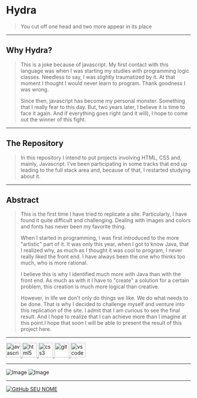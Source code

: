 # **Hydra**
>You cut off one head and two more appear in its place
---

## **Why Hydra?**
> This is a joke because of javascript. My first contact with this language was when I was starting my studies with programming logic classes. Needless to say, I was slightly traumatized by it. At that moment I thought I would never learn to program. Thank goodness I was wrong.
> 
> Since then, javascript has become my personal monster. Something that I really fear to this day. But, two years later, I believe it is time to face it again. And if everything goes right (and it will), I hope to come out the winner of this fight.

---

## **The Repository**
> In this repository I intend to put projects involving HTML, CSS and, mainly, Javascript. I've been participating in some tracks that end up leading to the full stack area and, because of that, I restarted studying about it.

---

## **Abstract**
> This is the first time I have tried to replicate a site. Particularly, I have found it quite difficult and challenging. Dealing with images and colors and fonts has never been my favorite thing.
> 
> When I started in programming, I was first introduced to the more "artistic" part of it. It was only this year, when I got to know Java, that I realized why, as much as I thought it was cool to program, I never really liked the front end. I have always been the one who thinks too much, who is more rational.
>
> I believe this is why I identified much more with Java than with the front end. As much as with it I have to "create" a solution for a certain problem, this creation is much more logical than creative.
>
> However, in life we don't only do things we like. We do what needs to be done. That is why I decided to challenge myself and venture into this replication of the site. I admit that I am curious to see the final result. And I hope to realize that I can achieve more than I imagine at this point.I hope that soon I will be able to present the result of this project here.

---

<a href="https://developer.mozilla.org/en-US/docs/Web/JavaScript">
   <img src="https://cdn.jsdelivr.net/gh/devicons/devicon/icons/javascript/javascript-original.svg" alt="javascript" width="40" height="40"/>
</a> 
<a href="https://developer.mozilla.org/pt-BR/docs/Web/HTML">
    <img src="https://cdn.jsdelivr.net/gh/devicons/devicon/icons/html5/html5-plain.svg" alt="html5" width="40" height="40"/>
</a>
<a href="https://developer.mozilla.org/pt-BR/docs/Web/CSS">
    <img src="https://cdn.jsdelivr.net/gh/devicons/devicon/icons/css3/css3-plain.svg" alt="css3" width="40" height="40"/>
</a>
<a href="https://git-scm.com/">
   <img src="https://cdn.jsdelivr.net/gh/devicons/devicon/icons/git/git-original.svg" alt="git" width="40" height="40"/>
</a>  
<a href="https://code.visualstudio.com/">
   <img src="https://cdn.jsdelivr.net/gh/devicons/devicon/icons/vscode/vscode-original.svg" alt="vscode" width="40" height="40"/>
</a>

---    
![Image](https://img.shields.io/badge/GitHub-100000?style=for-the-badge&logo=github&logoColor=white)
![Image](https://img.shields.io/badge/Markdown-000000?style=for-the-badge&logo=markdown&logoColor=white)

---

[![GitHub SEU NOME]( https://img.shields.io/github/followers/AmandaPardinho?label=follow&style=social)](https://github.com/AmandaPardinho)